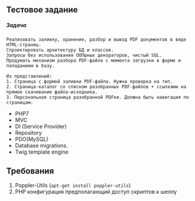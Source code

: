 ## Тестовое задание

##### Задача
    Реализовать заливку, хранение, разбор и вывод PDF документов в виде
    HTML-страниц. 
    Спроектировать архитектуру БД и классов. 
    Запросы без использования ООПшных декораторов, чистый SQL. 
    Продумать механизм разбора PDF-файла с момента загрузки в форме и попаданием в базу.
    
    Из представлений:
    1. Страница с формой заливки PDF-файла. Нужна проверка на тип.
    2. Страница-каталог со списком разобранных PDF-файлов + ссылками на
    прямое скачивание файла-исходника.
    3. Персональная страница разобранной PDFки. Должна быть навигация по
    страницам.

- PHP7
- MVC
- DI (Service Provider)
- Repository
- PDO(MySQL)
- Database migrations.
- Twig template engine

## Требования
1. Poppler-Utils (`apt-get install poppler-utils`)
2. PHP конфигурация предполагающий доступ скриптов к шеллу